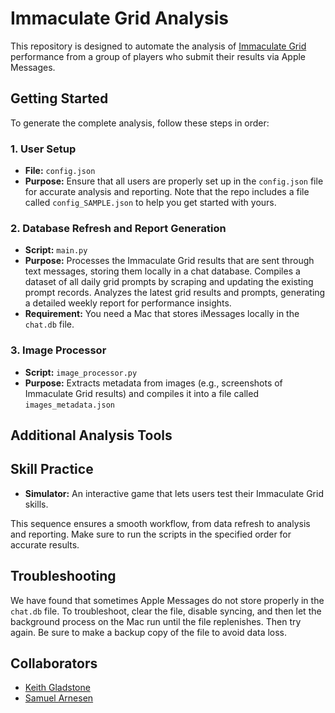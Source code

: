 # Immaculate Grid Analysis
This repository is designed to automate the analysis of [Immaculate Grid](https://www.immaculategrid.com/) performance from a group of players who submit their results via Apple Messages.

## Getting Started
To generate the complete analysis, follow these steps in order:

### 1. User Setup
- **File:** `config.json`
- **Purpose:** Ensure that all users are properly set up in the `config.json` file for accurate analysis and reporting. Note that the repo includes a file called `config_SAMPLE.json` to help you get started with yours.

### 2. Database Refresh and Report Generation
- **Script:** `main.py`
- **Purpose:** Processes the Immaculate Grid results that are sent through text messages, storing them locally in a chat database. Compiles a dataset of all daily grid prompts by scraping and updating the existing prompt records. Analyzes the latest grid results and prompts, generating a detailed weekly report for performance insights.
- **Requirement:** You need a Mac that stores iMessages locally in the `chat.db` file.

### 3. Image Processor
- **Script:** `image_processor.py`
- **Purpose:** Extracts metadata from images (e.g., screenshots of Immaculate Grid results) and compiles it into a file called `images_metadata.json`

## Additional Analysis Tools
## Skill Practice
- **Simulator:** An interactive game that lets users test their Immaculate Grid skills.

This sequence ensures a smooth workflow, from data refresh to analysis and reporting. Make sure to run the scripts in the specified order for accurate results.

## Troubleshooting
We have found that sometimes Apple Messages do not store properly in the `chat.db` file. To troubleshoot, clear the file, disable syncing, and then let the background process on the Mac run until the file replenishes. Then try again. Be sure to make a backup copy of the file to avoid data loss.

## Collaborators
- [Keith Gladstone](https://github.com/kgladstone)
- [Samuel Arnesen](https://github.com/samuelarnesen)
